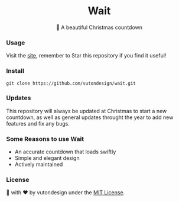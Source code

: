 <h1 align="center"> Wait </h1>
<p align="center"> 💎 A beautiful Christmas countdown </p>

### Usage
Visit the [site](https://vutondesign.com/wait/), remember to Star this repository if you find it useful!

### Install
```
git clone https://github.com/vutondesign/wait.git
``` 

### Updates
This repository will always be updated at Christmas to start a new countdown, as well as general updates throught the year to add new features and fix any bugs.

### Some Reasons to use Wait
- An accurate countdown that loads swiftly
- Simple and elegant design 
- Actively maintained

### License 
🎨 with ❤️ by vutondesign under the [MIT License](http://vutondesign.com/mymit/).
